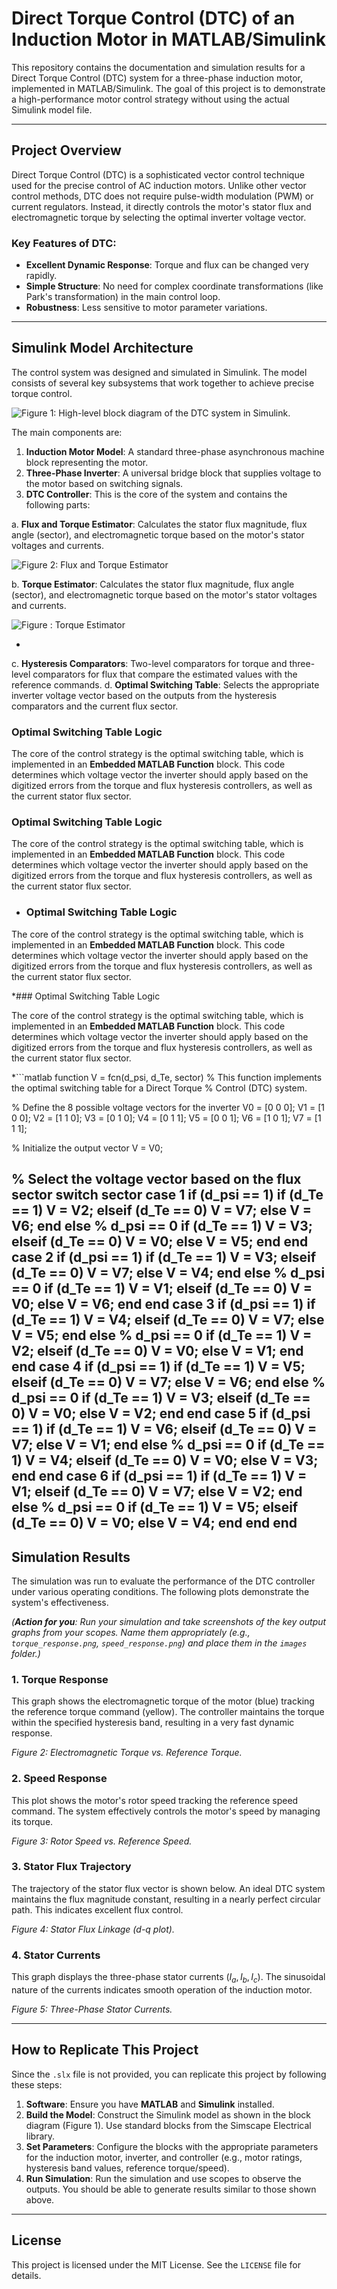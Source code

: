 # Direct Torque Control (DTC) of an Induction Motor in MATLAB/Simulink

This repository contains the documentation and simulation results for a Direct Torque Control (DTC) system for a three-phase induction motor, implemented in MATLAB/Simulink. The goal of this project is to demonstrate a high-performance motor control strategy without using the actual Simulink model file.

---

## Project Overview

Direct Torque Control (DTC) is a sophisticated vector control technique used for the precise control of AC induction motors. Unlike other vector control methods, DTC does not require pulse-width modulation (PWM) or current regulators. Instead, it directly controls the motor's stator flux and electromagnetic torque by selecting the optimal inverter voltage vector.

### Key Features of DTC:
-   **Excellent Dynamic Response**: Torque and flux can be changed very rapidly.
-   **Simple Structure**: No need for complex coordinate transformations (like Park's transformation) in the main control loop.
-   **Robustness**: Less sensitive to motor parameter variations.

---

## Simulink Model Architecture

The control system was designed and simulated in Simulink. The model consists of several key subsystems that work together to achieve precise torque control.

![Figure 1: High-level block diagram of the DTC system in Simulink.](Images/DTC_complete_circuit.png)

The main components are:
1.  **Induction Motor Model**: A standard three-phase asynchronous machine block representing the motor.
2.  **Three-Phase Inverter**: A universal bridge block that supplies voltage to the motor based on switching signals.
3.  **DTC Controller**: This is the core of the system and contains the following parts:

a. **Flux and Torque Estimator**: Calculates the stator flux magnitude, flux angle (sector), and electromagnetic torque based on the motor's stator voltages and currents.
   
![Figure 2: Flux and Torque Estimator](Images/estimation_flux_subsystem_border.png)

b. **Torque Estimator**: Calculates the stator flux magnitude, flux angle (sector), and electromagnetic torque based on the motor's stator voltages and currents.

![Figure : Torque Estimator](Images/estimation_torque_subsystem_border.png)

*
c. **Hysteresis Comparators**: Two-level comparators for torque and three-level comparators for flux that compare the estimated values with the reference commands.
d. **Optimal Switching Table**: Selects the appropriate inverter voltage vector based on the outputs from the hysteresis comparators and the current flux sector.
### Optimal Switching Table Logic

The core of the control strategy is the optimal switching table, which is implemented in an **Embedded MATLAB Function** block. This code determines which voltage vector the inverter should apply based on the digitized errors from the torque and flux hysteresis controllers, as well as the current stator flux sector.

### Optimal Switching Table Logic

The core of the control strategy is the optimal switching table, which is implemented in an **Embedded MATLAB Function** block. This code determines which voltage vector the inverter should apply based on the digitized errors from the torque and flux hysteresis controllers, as well as the current stator flux sector.

* ### Optimal Switching Table Logic

The core of the control strategy is the optimal switching table, which is implemented in an **Embedded MATLAB Function** block. This code determines which voltage vector the inverter should apply based on the digitized errors from the torque and flux hysteresis controllers, as well as the current stator flux sector.

*### Optimal Switching Table Logic

The core of the control strategy is the optimal switching table, which is implemented in an **Embedded MATLAB Function** block. This code determines which voltage vector the inverter should apply based on the digitized errors from the torque and flux hysteresis controllers, as well as the current stator flux sector.


*```matlab
function V = fcn(d_psi, d_Te, sector)
% This function implements the optimal switching table for a Direct Torque
% Control (DTC) system.

% Define the 8 possible voltage vectors for the inverter
V0 = [0 0 0];
V1 = [1 0 0];
V2 = [1 1 0];
V3 = [0 1 0];
V4 = [0 1 1];
V5 = [0 0 1];
V6 = [1 0 1];
V7 = [1 1 1];

% Initialize the output vector
V = V0;

% Select the voltage vector based on the flux sector
switch sector
    case 1
        if (d_psi == 1)
            if (d_Te == 1)
                V = V2;
            elseif (d_Te == 0)
                V = V7;
            else
                V = V6;
            end
        else % d_psi == 0
            if (d_Te == 1)
                V = V3;
            elseif (d_Te == 0)
                V = V0;
            else
                V = V5;
            end
        end
    case 2
        if (d_psi == 1)
            if (d_Te == 1)
                V = V3;
            elseif (d_Te == 0)
                V = V7;
            else
                V = V4;
            end
        else % d_psi == 0
            if (d_Te == 1)
                V = V1;
            elseif (d_Te == 0)
                V = V0;
            else
                V = V6;
            end
        end
    case 3
        if (d_psi == 1)
            if (d_Te == 1)
                V = V4;
            elseif (d_Te == 0)
                V = V7;
            else
                V = V5;
            end
        else % d_psi == 0
            if (d_Te == 1)
                V = V2;
            elseif (d_Te == 0)
                V = V0;
            else
                V = V1;
            end
        end
    case 4
        if (d_psi == 1)
            if (d_Te == 1)
                V = V5;
            elseif (d_Te == 0)
                V = V7;
            else
                V = V6;
            end
        else % d_psi == 0
            if (d_Te == 1)
                V = V3;
            elseif (d_Te == 0)
                V = V0;
            else
                V = V2;
            end
        end
    case 5
        if (d_psi == 1)
            if (d_Te == 1)
                V = V6;
            elseif (d_Te == 0)
                V = V7;
            else
                V = V1;
            end
        else % d_psi == 0
            if (d_Te == 1)
                V = V4;
            elseif (d_Te == 0)
                V = V0;
            else
                V = V3;
            end
        end
    case 6
        if (d_psi == 1)
            if (d_Te == 1)
                V = V1;
            elseif (d_Te == 0)
                V = V7;
            else
                V = V2;
            end
        else % d_psi == 0
            if (d_Te == 1)
                V = V5;
            elseif (d_Te == 0)
                V = V0;
            else
                V = V4;
            end
        end
end
---

## Simulation Results

The simulation was run to evaluate the performance of the DTC controller under various operating conditions. The following plots demonstrate the system's effectiveness.

*(**Action for you**: Run your simulation and take screenshots of the key output graphs from your scopes. Name them appropriately (e.g., `torque_response.png`, `speed_response.png`) and place them in the `images` folder.)*

### 1. Torque Response

This graph shows the electromagnetic torque of the motor (blue) tracking the reference torque command (yellow). The controller maintains the torque within the specified hysteresis band, resulting in a very fast dynamic response.

*Figure 2: Electromagnetic Torque vs. Reference Torque.*

### 2. Speed Response

This plot shows the motor's rotor speed tracking the reference speed command. The system effectively controls the motor's speed by managing its torque.

*Figure 3: Rotor Speed vs. Reference Speed.*

### 3. Stator Flux Trajectory

The trajectory of the stator flux vector is shown below. An ideal DTC system maintains the flux magnitude constant, resulting in a nearly perfect circular path. This indicates excellent flux control.

*Figure 4: Stator Flux Linkage (d-q plot).*

### 4. Stator Currents

This graph displays the three-phase stator currents ($I_a, I_b, I_c$). The sinusoidal nature of the currents indicates smooth operation of the induction motor.

*Figure 5: Three-Phase Stator Currents.*

---

## How to Replicate This Project

Since the `.slx` file is not provided, you can replicate this project by following these steps:

1.  **Software**: Ensure you have **MATLAB** and **Simulink** installed.
2.  **Build the Model**: Construct the Simulink model as shown in the block diagram (Figure 1). Use standard blocks from the Simscape Electrical library.
3.  **Set Parameters**: Configure the blocks with the appropriate parameters for the induction motor, inverter, and controller (e.g., motor ratings, hysteresis band values, reference torque/speed).
4.  **Run Simulation**: Run the simulation and use scopes to observe the outputs. You should be able to generate results similar to those shown above.

---

## License

This project is licensed under the MIT License. See the `LICENSE` file for details.
